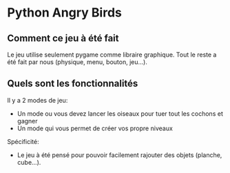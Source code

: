 # Python Angry Birds

## Comment ce jeu à été fait

Le jeu utilise seulement pygame comme libraire graphique.
Tout le reste a été fait par nous (physique, menu, bouton, jeu...).

## Quels sont les fonctionnalités

Il y a 2 modes de jeu:
- Un mode ou vous devez lancer les oiseaux pour tuer tout les cochons et gagner
- Un mode qui vous permet de créer vos propre niveaux

Spécificité:
- Le jeu à été pensé pour pouvoir facilement rajouter des objets (planche, cube...).


